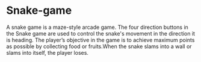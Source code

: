 # Snake-game
A snake game is a maze-style arcade game. The four direction buttons in the Snake game are used to control the snake's movement in the direction it is heading. 
The player’s objective in the game is to achieve maximum points as possible by collecting food or fruits.When the snake slams into a wall or slams into itself, the player loses.
